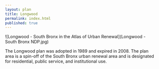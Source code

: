 ```yaml
---
layout: plan
title: Longwood
permalink: index.html
published: true
---
```


![Longwood - South Bronx in the Atlas of Urban Renewal](Longwood - South Bronx NDP.jpg)

The Longwood plan was adopted in 1989 and expired in 2008. The plan area is a spin-off of the South Bronx urban renewal area and is designated for residential, public service, and institutional use.